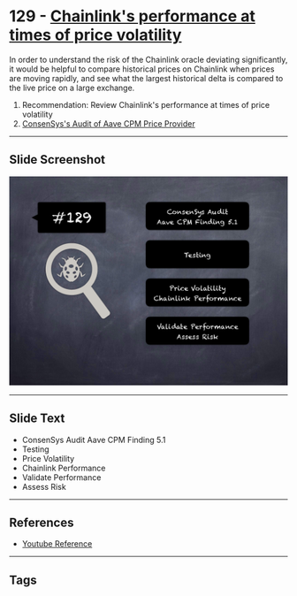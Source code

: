 
# 129 - [Chainlink's performance at times of price volatility](./Chainlink's%20performance%20at%20times%20of%20price%20volatility.md)

In order to understand the risk of the Chainlink oracle deviating significantly, it would be helpful to compare historical prices on Chainlink when prices are moving rapidly, and see what the largest historical delta is compared to the live price on a large exchange.

1. Recommendation: Review Chainlink's performance at times of price volatility
2. [ConsenSys's Audit of Aave CPM Price Provider](https://consensys.net/diligence/audits/2020/05/aave-cpm-price-provider/#review-chainlink-s-performance-at-times-of-price-volatility)
___
## Slide Screenshot
![129.png](../../images/8.%20Audit%20Findings%20201/129.png)
___
## Slide Text
- ConsenSys Audit Aave CPM Finding 5.1
- Testing
- Price Volatility
- Chainlink Performance
- Validate Performance
- Assess Risk
___
## References
- [Youtube Reference](https://youtu.be/yphqu2N35X4?t=484)
___
## Tags
